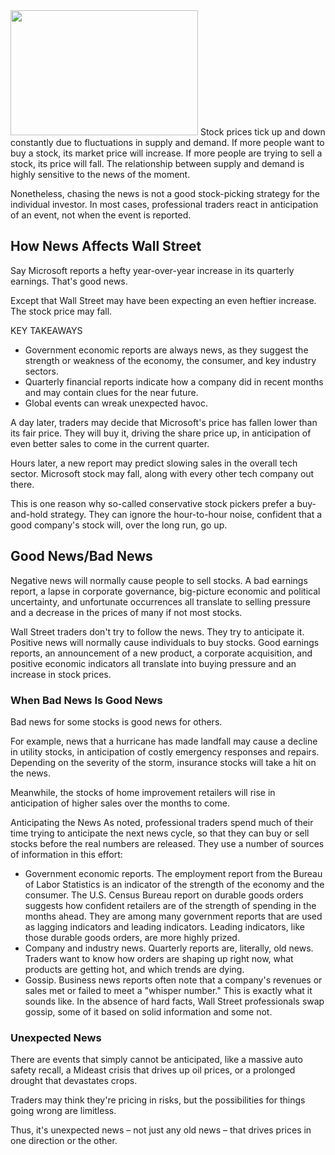 <img src="https://encrypted-tbn0.gstatic.com/images?q=tbn:ANd9GcTZhntD52208jYq_9USEVcL5d3ViZCHH45I1A&usqp=CAU" width="300" height="200" />
Stock prices tick up and down constantly due to fluctuations in supply and demand. If more people want to buy a stock, its market price will increase. If more people are trying to sell a stock, its price will fall. The relationship between supply and demand is highly sensitive to the news of the moment.


Nonetheless, chasing the news is not a good stock-picking strategy for the individual investor. In most cases, professional traders react in anticipation of an event, not when the event is reported.


## How News Affects Wall Street
Say Microsoft reports a hefty year-over-year increase in its quarterly earnings. That's good news.

Except that Wall Street may have been expecting an even heftier increase. The stock price may fall.

KEY TAKEAWAYS
- Government economic reports are always news, as they suggest the strength or weakness of the economy, the consumer, and key industry sectors.
- Quarterly financial reports indicate how a company did in recent months and may contain clues for the near future.
- Global events can wreak unexpected havoc.

A day later, traders may decide that Microsoft's price has fallen lower than its fair price. They will buy it, driving the share price up, in anticipation of even better sales to come in the current quarter.

Hours later, a new report may predict slowing sales in the overall tech sector. Microsoft stock may fall, along with every other tech company out there.

This is one reason why so-called conservative stock pickers prefer a buy-and-hold strategy. They can ignore the hour-to-hour noise, confident that a good company's stock will, over the long run, go up.

## Good News/Bad News
Negative news will normally cause people to sell stocks. A bad earnings report, a lapse in corporate governance, big-picture economic and political uncertainty, and unfortunate occurrences all translate to selling pressure and a decrease in the prices of many if not most stocks.

 Wall Street traders don't try to follow the news. They try to anticipate it.
Positive news will normally cause individuals to buy stocks. Good earnings reports, an announcement of a new product, a corporate acquisition, and positive economic indicators all translate into buying pressure and an increase in stock prices.

### When Bad News Is Good News
Bad news for some stocks is good news for others.

For example, news that a hurricane has made landfall may cause a decline in utility stocks, in anticipation of costly emergency responses and repairs. Depending on the severity of the storm, insurance stocks will take a hit on the news.

Meanwhile, the stocks of home improvement retailers will rise in anticipation of higher sales over the months to come.

Anticipating the News
As noted, professional traders spend much of their time trying to anticipate the next news cycle, so that they can buy or sell stocks before the real numbers are released. They use a number of sources of information in this effort:

- Government economic reports. The employment report from the Bureau of Labor Statistics is an indicator of the strength of the economy and the consumer. The U.S. Census Bureau report on durable goods orders suggests how confident retailers are of the strength of spending in the months ahead. They are among many government reports that are used as lagging indicators and leading indicators. Leading indicators, like those durable goods orders, are more highly prized.
- Company and industry news. Quarterly reports are, literally, old news. Traders want to know how orders are shaping up right now, what products are getting hot, and which trends are dying.
- Gossip. Business news reports often note that a company's revenues or sales met or failed to meet a "whisper number." This is exactly what it sounds like. In the absence of hard facts, Wall Street professionals swap gossip, some of it based on solid information and some not.

### Unexpected News
There are events that simply cannot be anticipated, like a massive auto safety recall, a Mideast crisis that drives up oil prices, or a prolonged drought that devastates crops.

Traders may think they're pricing in risks, but the possibilities for things going wrong are limitless.

Thus, it's unexpected news – not just any old news – that drives prices in one direction or the other.
